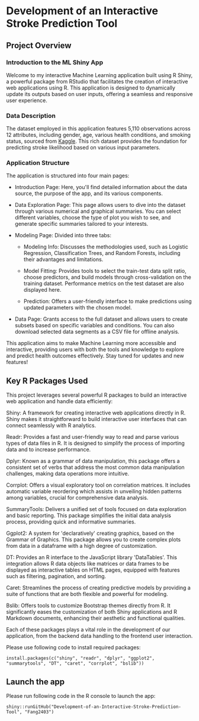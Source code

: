 # Development of an Interactive Stroke Prediction Tool 

## Project Overview

### Introduction to the ML Shiny App

Welcome to my interactive Machine Learning application built using R Shiny, a powerful package from RStudio that facilitates the creation of interactive web applications using R. This application is designed to dynamically update its outputs based on user inputs, offering a seamless and responsive user experience.

### Data Description

The dataset employed in this application features 5,110 observations across 12 attributes, including gender, age, various health conditions, and smoking status, sourced from [Kaggle](https://www.kaggle.com/datasets/fedesoriano/stroke-prediction-dataset). This rich dataset provides the foundation for predicting stroke likelihood based on various input parameters.

### Application Structure

The application is structured into four main pages:

- Introduction Page: Here, you'll find detailed information about the data source, the purpose of the app, and its various components.

- Data Exploration Page: This page allows users to dive into the dataset through various numerical and graphical summaries. You can select different variables, choose the type of plot you wish to see, and generate specific summaries tailored to your interests.

- Modeling Page: Divided into three tabs:

  * Modeling Info: Discusses the methodologies used, such as Logistic Regression, Classification Trees, and Random Forests, including their advantages and limitations.

  * Model Fitting: Provides tools to select the train-test data split ratio, choose predictors, and build models through cross-validation on the training dataset. Performance metrics on the test dataset are also displayed here.

  * Prediction: Offers a user-friendly interface to make predictions using updated parameters with the chosen model.

- Data Page: Grants access to the full dataset and allows users to create subsets based on specific variables and conditions. You can also download selected data segments as a CSV file for offline analysis.

This application aims to make Machine Learning more accessible and interactive, providing users with both the tools and knowledge to explore and predict health outcomes effectively. Stay tuned for updates and new features!

## Key R Packages Used

This project leverages several powerful R packages to build an interactive web application and handle data efficiently:

Shiny: A framework for creating interactive web applications directly in R. Shiny makes it straightforward to build interactive user interfaces that can connect seamlessly with R analytics.

Readr: Provides a fast and user-friendly way to read and parse various types of data files in R. It is designed to simplify the process of importing data and to increase performance.

Dplyr: Known as a grammar of data manipulation, this package offers a consistent set of verbs that address the most common data manipulation challenges, making data operations more intuitive.

Corrplot: Offers a visual exploratory tool on correlation matrices. It includes automatic variable reordering which assists in unveiling hidden patterns among variables, crucial for comprehensive data analysis.

SummaryTools: Delivers a unified set of tools focused on data exploration and basic reporting. This package simplifies the initial data analysis process, providing quick and informative summaries.

Ggplot2: A system for 'declaratively' creating graphics, based on the Grammar of Graphics. This package allows you to create complex plots from data in a dataframe with a high degree of customization.

DT: Provides an R interface to the JavaScript library 'DataTables'. This integration allows R data objects like matrices or data frames to be displayed as interactive tables on HTML pages, equipped with features such as filtering, pagination, and sorting.

Caret: Streamlines the process of creating predictive models by providing a suite of functions that are both flexible and powerful for modeling.

Bslib: Offers tools to customize Bootstrap themes directly from R. It significantly eases the customization of both Shiny applications and R Markdown documents, enhancing their aesthetic and functional qualities.

Each of these packages plays a vital role in the development of our application, from the backend data handling to the frontend user interaction.

Please use following code to install required packages:

`install.packages(c("shiny", "readr", "dplyr", "ggplot2", "summarytools", "DT", "caret", "corrplot", "bslib"))`

## Launch the app

Please run following code in the R console to launch the app:

`shiny::runGitHub("Development-of-an-Interactive-Stroke-Prediction-Tool", "Fang2403")`

